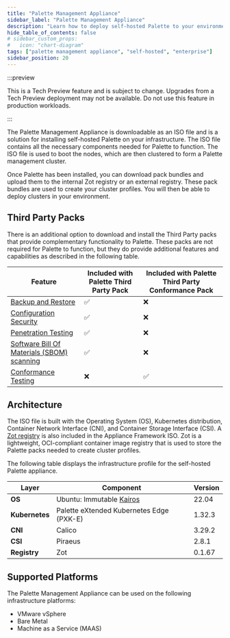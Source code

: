 ```yaml
---
title: "Palette Management Appliance"
sidebar_label: "Palette Management Appliance"
description: "Learn how to deploy self-hosted Palette to your environment using the Palette Management Appliance"
hide_table_of_contents: false
# sidebar_custom_props:
#   icon: "chart-diagram"
tags: ["palette management appliance", "self-hosted", "enterprise"]
sidebar_position: 20
---
```


:::preview

This is a Tech Preview feature and is subject to change. Upgrades from a Tech Preview deployment may not be available.
Do not use this feature in production workloads.

:::

The Palette Management Appliance is downloadable as an ISO file and is a solution for installing self-hosted Palette on
your infrastructure. The ISO file contains all the necessary components needed for Palette to function. The ISO file is
used to boot the nodes, which are then clustered to form a Palette management cluster.

Once Palette has been installed, you can download pack bundles and upload them to the internal Zot registry or an
external registry. These pack bundles are used to create your cluster profiles. You will then be able to deploy clusters
in your environment.

## Third Party Packs

There is an additional option to download and install the Third Party packs that provide complementary functionality to
Palette. These packs are not required for Palette to function, but they do provide additional features and capabilities
as described in the following table.

| **Feature**                                                                                                                           | **Included with Palette Third Party Pack** | **Included with Palette Third Party Conformance Pack** |
| ------------------------------------------------------------------------------------------------------------------------------------- | ------------------------------------------ | ------------------------------------------------------ |
| [Backup and Restore](../../clusters/cluster-management/backup-restore/backup-restore.md)                                              | :white_check_mark:                         | :x:                                                    |
| [Configuration Security](../../clusters/cluster-management/compliance-scan.md#configuration-security)                                 | :white_check_mark:                         | :x:                                                    |
| [Penetration Testing](../../clusters/cluster-management/compliance-scan.md#penetration-testing)                                       | :white_check_mark:                         | :x:                                                    |
| [Software Bill Of Materials (SBOM) scanning](../../clusters/cluster-management/compliance-scan.md#sbom-dependencies--vulnerabilities) | :white_check_mark:                         | :x:                                                    |
| [Conformance Testing](../../clusters/cluster-management/compliance-scan.md#conformance-testing)                                       | :x:                                        | :white_check_mark:                                     |

## Architecture

The ISO file is built with the Operating System (OS), Kubernetes distribution, Container Network Interface (CNI), and
Container Storage Interface (CSI). A [Zot registry](https://zotregistry.dev/) is also included in the Appliance
Framework ISO. Zot is a lightweight, OCI-compliant container image registry that is used to store the Palette packs
needed to create cluster profiles.

The following table displays the infrastructure profile for the self-hosted Palette appliance.

| **Layer**      | **Component**                                 | **Version** |
| -------------- | --------------------------------------------- | ----------- |
| **OS**         | Ubuntu: Immutable [Kairos](https://kairos.io) | 22.04       |
| **Kubernetes** | Palette eXtended Kubernetes Edge (PXK-E)      | 1.32.3      |
| **CNI**        | Calico                                        | 3.29.2      |
| **CSI**        | Piraeus                                       | 2.8.1       |
| **Registry**   | Zot                                           | 0.1.67      |

## Supported Platforms

The Palette Management Appliance can be used on the following infrastructure platforms:

- VMware vSphere
- Bare Metal
- Machine as a Service (MAAS)
